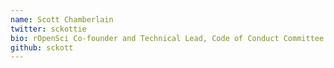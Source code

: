 ```yaml
---
name: Scott Chamberlain
twitter: sckottie
bio: rOpenSci Co-founder and Technical Lead, Code of Conduct Committee member
github: sckott
---
```

